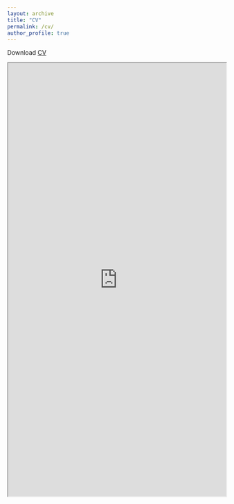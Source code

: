 ```yaml
---
layout: archive
title: "CV"
permalink: /cv/
author_profile: true
---
```


Download <a href="https://lisathalheimer.github.io/_files" target="_blank">CV</a>

<html><iframe width="100%" height="1000" src="https://lisathalheimer.github.io/CV_Thalheimer_Lisa.pdf "></iframe>
